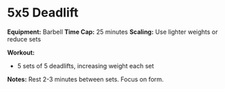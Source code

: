 # 5x5 Deadlift

**Equipment:** Barbell
**Time Cap:** 25 minutes
**Scaling:** Use lighter weights or reduce sets

**Workout:**
- 5 sets of 5 deadlifts, increasing weight each set

**Notes:**
Rest 2-3 minutes between sets. Focus on form.

